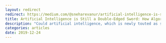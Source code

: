 ```yaml
---
layout: redirect
redirect: https://medium.com/@sneharevanur/artificial-intelligence-is-still-a-double-edged-sword-how-algorithms-supercharge-inequality-109f59306ad2
title: Artificial Intelligence is Still a Double-Edged Sword: How Algorithms Supercharge Inequality
description: "Could artificial intelligence, which is newly touted as something of a silver bullet to our world’s most pressing problems, do more harm than good?"
categories: articles
date: 2019-12-24
---
```

